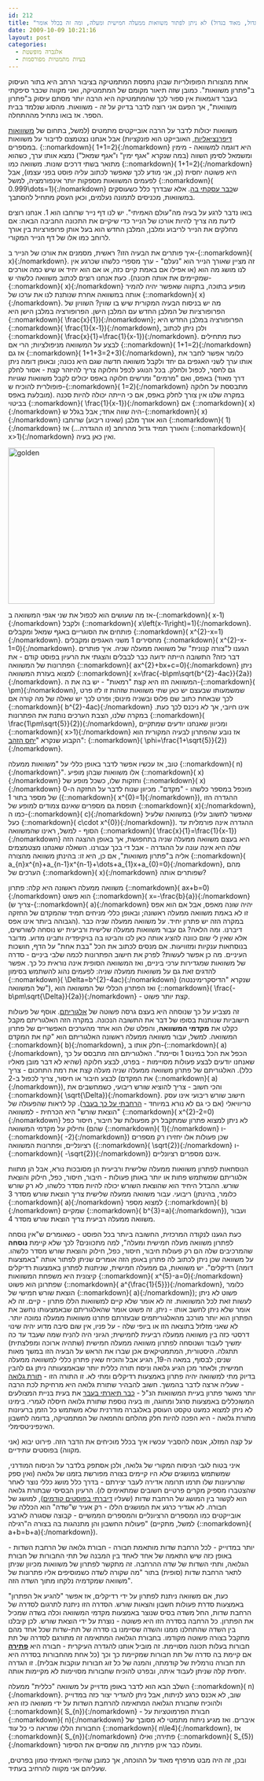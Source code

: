 ```yaml
---
id: 212
title: "למה (בגדול, מאוד בגדול) לא ניתן לפתור משוואות ממעלה חמישית ומעלה, ומה זה בכלל אומר?"
date: 2009-10-09 10:21:16
layout: post
categories: 
  - אלגברה מופשטת
  - בעיות מתמטיות מפורסמות
---
```

אחת מהצורות הפופולריות שבהן נתפסת המתמטיקה בציבור הרחב היא בתור העיסוק ב"פתרון משוואות". כמובן שזה תיאור מקומם של המתמטיקה, ואני מקווה שכבר סיפקתי בעבר דוגמאות אין ספור לכך שהמתמטיקה היא הרבה יותר מסתם עיסוק ב"פתרון משוואות", אך הפעם אני רוצה לדבר בדיוק על זה - משוואות. מהסוג שנלמד בבית הספר. אז בואו נתחיל מההתחלה.

משוואות יכולות לדבר על הרבה אובייקטים מתמטים (למשל, בתחום של <a href="http://he.wikipedia.org/wiki/%D7%9E%D7%A9%D7%95%D7%95%D7%90%D7%94_%D7%93%D7%99%D7%A4%D7%A8%D7%A0%D7%A6%D7%99%D7%90%D7%9C%D7%99%D7%AA">משווואות דיפרנציאליות</a>, האובייקט הוא פונקציות) אבל אנחנו נצטמצם לדיבור על משוואות במספרים. {::nomarkdown}\( 1+1=2\){:/nomarkdown} היא דוגמה למשוואה - מימין ומשמאל לסימן השווה (במה שנקרא "אגף ימין" ו"אגף שמאל") נמצא אותו ערך, כשהוא מתואר בשתי דרכים שונות. משוואה כמו {::nomarkdown}\( 1+1=2\){:/nomarkdown} היא פשוטה יחסית (כן, אני מודע לכך שאפשר לכתוב עליה פוסט בפני עצמו), אבל לפעמים המשוואות מספקות יותר אינפורמציה, למשל {::nomarkdown}\( 0.999\dots=1\){:/nomarkdown} ש<a href="http://www.gadial.net/?p=133">כבר עסקתי בה</a>. אלא שבדרך כלל כשעוסקים במשוואות, מכניסים לתמונה נעלמים, וכאן העסק מתחיל להסתבך.

בואו נדבר לרגע על בעיה מה"עולם האמיתי". יש לנו דף נייר שרוחבו הוא 1. אנחנו רוצים לדעת מה צריך להיות אורכו של הנייר כדי שיקיים את התכונה החביבה הבאה: אם מחלקים את הנייר לריבוע ומלבן, המלבן החדש הוא בעל אותן פרופורציות בין אורך לרוחב כמו אלו של דף הנייר המקורי.

איך פותרים את הבעיה הזו? ראשית, מסמנים את אורכו של הנייר ב-{::nomarkdown}\( x\){:/nomarkdown}. זה מציין שאורך הנייר הוא "נעלם" - ערך מספרי כלשהו שכרגע אין לנו מושג מה הוא (או אפילו אם באמת קיים כזה, או אם הוא יחיד או שיש כמה אורכים שמקיימים את אותה תכונה). כעת אנחנו רוצים לכתוב משוואה כלשהי ש-{::nomarkdown}\( x\){:/nomarkdown} מופיע בתוכה, בתקווה שאפשר יהיה להמיר אותה במשוואה אחרת שנותנת לנו את ערכו של {::nomarkdown}\( x\){:/nomarkdown}. מה יש בניסוח הבעיה המקורית שיש בו שווין? השוויון של הפרופורציות של המלבן החדש עם המלבן הישן. הפרופורציה במלבן הישן היא {::nomarkdown}\( \frac{x}{1}\){:/nomarkdown}; הפרופורציה במלבן החדש היא {::nomarkdown}\( \frac{1}{x-1}\){:/nomarkdown}, ולכן ניתן לכתוב {::nomarkdown}\( \frac{x}{1}=\frac{1}{x-1}\){:/nomarkdown}. כעת מתחילים לבצע על המשוואה מניפולציות; הרי אם {::nomarkdown}\( 1+1=2\){:/nomarkdown} אז גם {::nomarkdown}\( 1+1+3=2+3\){:/nomarkdown}, כלומר אפשר לחבר את אותו ערך לשני האגפים גם יחד ולקבל משוואה חדשה שגם היא נכונה; ובאופן דומה ניתן גם לחסר, לכפול ולחלק. בכל הנוגע לכפל וחלוקה צריך להיזהר קצת - אסור לחלק באפס, ואם "מרמים" ומרשים חלוקה באפס יכולים לקבל משוואות שגויות (דרך מאוד פופולרית להוכיח ש-{::nomarkdown}\( 1=2\){:/nomarkdown} מתבססת על חלוקה מובלעת באפס). במקרה שלנו אין צורך לחלק באפס, אם כי הייתה יכולה להיות סכנה בביטוי {::nomarkdown}\( \frac{1}{x-1}\){:/nomarkdown} אם {::nomarkdown}\( x\){:/nomarkdown} היה שווה אחד; אבל בגלל ש-{::nomarkdown}\( x\){:/nomarkdown} הוא אורך מלבן (שאינו ריבוע) שרוחבו {::nomarkdown}\( 1\){:/nomarkdown} והאורך תמיד גדול מהרוחב (זו ההגדרה...) אז {::nomarkdown}\( x&gt;1\){:/nomarkdown} ואין כאן בעיה.

<a href="http://www.gadial.net/wp-content/uploads/2009/10/golden.png"><img src="http://www.gadial.net/wp-content/uploads/2009/10/golden.png" alt="golden" width="420" height="318" class="aligncenter size-full wp-image-3251" /></a>

אז מה שעושים הוא לכפול את שני אגפי המשוואה ב-{::nomarkdown}\( x-1\){:/nomarkdown} ולקבל {::nomarkdown}\( x\left(x-1\right)=1\){:/nomarkdown}. פותחים את הסוגריים באגף שמאל ומקבלים {::nomarkdown}\( x^{2}-x=1\){:/nomarkdown}. מחסירים 1 משני האגפים ומקבלים {::nomarkdown}\( x^{2}-x-1=0\){:/nomarkdown}. הגענו ל"צורה קנונית" של משוואה ממעלה שניה. איך פותרים דבר כזה? התשובה הייתה ידועה כבר לבבלים והצגתי את הרעיון בפוסט קודם - את הפתרונות של המשוואה {::nomarkdown}\( ax^{2}+bx+c=0\){:/nomarkdown} ניתן למצוא בעזרת המשוואה {::nomarkdown}\( x=\frac{-b\pm\sqrt{b^{2}-4ac}}{2a}\){:/nomarkdown}. המשוואה הזו היא קצת "רמאות" - יש בה את ה-{::nomarkdown}\( \pm\){:/nomarkdown}, שמשמעותו שבעצם יש כאן שתי משוואות שזהות זו לזו פרט לכך שבאחת כתוב שם פלוס ובשניה מינוס; ופרט לכך יש שאלה של מה קורה אם {::nomarkdown}\( b^{2}-4ac\){:/nomarkdown} אינו חיובי, אך לא ניכנס לכך כעת. במקרה שלנו, הצבת הערכים נותנת את הפתרונות {::nomarkdown}\( \frac{1\pm\sqrt{5}}{2}\){:/nomarkdown}, ומכיוון שאנחנו יודעים שמתקיים {::nomarkdown}\( x&gt;1\){:/nomarkdown} אז נובע שהפתרון לבעיה המקורית הוא הקבוע שנקרא "<a href="http://he.wikipedia.org/wiki/%D7%99%D7%97%D7%A1_%D7%94%D7%96%D7%94%D7%91">יחס הזהב</a>": {::nomarkdown}\( \phi=\frac{1+\sqrt{5}}{2}\){:/nomarkdown}.

טוב, אז עכשיו אפשר לדבר באופן כללי על "משוואות ממעלה {::nomarkdown}\( n\){:/nomarkdown}". אלו משוואות שבהן מופיע {::nomarkdown}\( x\){:/nomarkdown} וחזקות שלו, כשכל מופע של {::nomarkdown}\( x\){:/nomarkdown} מוכפל במספר כלשהו - "מקדם". מכיוון שנוח לדבר על החזקה ה-0 של מספר בתור 1 ({::nomarkdown}\( x^{0}=1\){:/nomarkdown}), ההגדרה הזו תופסת גם מספרים שאינם צמודים למופע של {::nomarkdown}\( x\){:/nomarkdown}, כמו ה-{::nomarkdown}\( c\){:/nomarkdown} במשוואה שלעיל (שאפשר לחשוב עליו כעל {::nomarkdown}\( c\cdot x^{0}\){:/nomarkdown}). ההגדרה אינה פורמלית עד הסוף - למשל, ראינו שהמשוואה {::nomarkdown}\( \frac{x}{1}=\frac{1}{x-1}\){:/nomarkdown} היא בעצם משוואה ממעלה שניה בתחפושת, אך באופן ההצגה הזה שלה היא אינה עונה על ההגדרה - אבל די בכך עבורנו. השאלה שאנחנו מצטמצמים אליה ב"פתרון משוואות", אם כן, היא זו: בהינתן משוואה מהצורה {::nomarkdown}\( a_{n}x^{n}+a_{n-1}x^{n-1}+\dots+a_{1}x+a_{0}=0\){:/nomarkdown}, מהם הערכים של {::nomarkdown}\( x\){:/nomarkdown} שפותרים אותה?

משוואה ממעלה ראשונה היא קלה: פתרון {::nomarkdown}\( ax+b=0\){:/nomarkdown} הוא פשוט {::nomarkdown}\( x=-\frac{b}{a}\){:/nomarkdown} (צריך ש-{::nomarkdown}\( a\){:/nomarkdown} יהיה שונה מאפס, אבל אם הוא אפס זו לא באמת משוואה ממעלה ראשונה; ובאופן כללי מניחים תמיד שהמקדם של החזקה הגבוהה ביותר אינו אפס). במקרה הזה יש פתרון יחיד. על משוואה ממעלה שניה כבר דיברנו. ומה הלאה? גם עבור משוואות ממעלה שלישית ורביעית יש נוסחה לשורשים, אלא שאין לי שום כוונה להציג אותה כאן לכו והביטו בה בויקיפדיה ותבינו מדוע. מדובר בנוסחאות ענקיות ומזוויעות. אם מנסים לכתוב את הכל "בבת אחת" על הדף, חושכות העיניים. מה כן אפשר לעשות? לפרק את חישוב הפתרונות לכמה שלבי ביניים - סדרה של משוואות שמגדירות ערכי ביניים, ואז המשוואה הסופית אינה נוראית כל כך. אפשר להדגים זאת גם על משוואות ממעלה שניה: לפעמים נהוג להשתמש בסימון {::nomarkdown}\( \Delta=b^{2}-4ac\){:/nomarkdown} (שנקרא "הדיסקרימיננטה של המשוואה"), ואז הפתרון הכללי של המשוואה הוא {::nomarkdown}\( \frac{-b\pm\sqrt{\Delta}}{2a}\){:/nomarkdown} - קצת יותר פשוט.

זה מצביע על כך שנוסחה היא בעצם גרסה פשוטה של <a href="http://he.wikipedia.org/wiki/%D7%90%D7%9C%D7%92%D7%95%D7%A8%D7%99%D7%AA%D7%9D">אלגוריתם</a>. אוסף של פעולות חישוביות שנותנות בסופו של דבר את התשובה הנכונה. במקרה הזה האלגוריתם מקבל כקלט את <strong>מקדמי המשוואה</strong>, והפלט שלו הוא אחד מהערכים האפשריים של פתרון המשוואה. למשל, עבור משוואה ממעלה ראשונה האלגוריתם הוא "קח את המקדם {::nomarkdown}\( b\){:/nomarkdown}, חלק אותו ב-{::nomarkdown}\( a\){:/nomarkdown}, הכפל את הכל במינוס 1 וסיימת". האלגוריתם הזה מתבסס על כך שאנחנו יודעים לבצע פעולות מסויימות - בפרט, לבצע חלוקה (שהיא לא דבר מובן מאליו כלל). האלגוריתם של פתרון משוואה ממעלה שניה מעלה קצת את רמת התחכום - צריך לבצע חיבור או חיסור, צריך לכפול ב-2 (את המקדם {::nomarkdown}\( a\){:/nomarkdown}), והכי חשוב - צריך להוציא שורש ריבועי, כשמחשבים את {::nomarkdown}\( \sqrt{\Delta}\){:/nomarkdown}. חישוב שורש ריבועי אינו עסק טריוויאלי (אם כי גם לא נורא במיוחד - <a href="http://www.gadial.net/?p=86">הרחבתי על כך בעבר</a>). קל לראות שהפעולה של "הוצאת שורש" היא הכרחית - למשוואה {::nomarkdown}\( x^{2}-2=0\){:/nomarkdown} לא ניתן למצוא פתרון שמתקבל רק מפעולות של חיבור, חיסור כפל וחילוק על מקדמי המשוואה (שהם {::nomarkdown}\( 1\){:/nomarkdown} ו-{::nomarkdown}\( -2\){:/nomarkdown}) שכן פעולות אלו יחזירו רק מספרים רציונליים, ופתרונות המשוואה ({::nomarkdown}\( \sqrt{2}\){:/nomarkdown} ו-{::nomarkdown}\( -\sqrt{2}\){:/nomarkdown}) אינם מספרים רציונליים.

הנוסחאות לפתרון משוואות ממעלה שלישית ורביעית הן מסובכות נורא, אבל הן מתוות אלגוריתם שמשתמש פחות או יותר באותן פעולות - חיבור, חיסור, כפל, חילוק והוצאת שורש. ההבדל היחיד הוא שהוצאת השורש יכולה להיות מסדר כלשהו, לא רק שורש ריבועי. עבור משוואה ממעלה שלישית צריך הוצאת שורש מסדר 3 (כלומר, בהינתן {::nomarkdown}\( a\){:/nomarkdown} למצוא מספר {::nomarkdown}\( b\){:/nomarkdown} שמקיים {::nomarkdown}\( b^{3}=a\){:/nomarkdown}), ועבור משוואה ממעלה רביעית צריך הוצאת שורש מסדר 4.

כעת הגענו לנקודה המרכזית, החשובה ביותר בכל הפוסט - כשאומרים ש"אין נוסחה לפתרון משוואה מעלה חמישית ומעלה", למה מתכוונים? לכך שלא קיימת <strong>נוסחה</strong> שהמרכיבים שלה הם רק פעולות חיבור, חיסור, כפל, חילוק והוצאת שורש מסדר כלשהו. על משוואה שכן ניתן לכתוב לה פתרון באופן הזה אומרים שניתן לפתור אותה "באמצעות רדיקלים". יש משוואות, גם ממעלה חמישית, שניתנות לפתרון באמצעות רדיקלים (דומה קיצונית היא משפחת המשוואות {::nomarkdown}\( x^{5}-a=0\){:/nomarkdown} שפתרונן הוא פשוט {::nomarkdown}\( a^{\frac{1}{5}}\){:/nomarkdown}, כלומר הוצאת שורש חמישי של {::nomarkdown}\( a\){:/nomarkdown}); פשוט לא ניתן לעשות זאת לכל המשוואות. זה לא אומר שלא קיים למשוואות הללו פתרון - קיים. זה לא אומר שלא ניתן לחשב אותו - ניתן. זה פשוט אומר שהאלגוריתם שבאמצעותו נחשב את הפתרון הוא יותר מורכב מהאלגוריתמים שבעזרתם פתרנו משוואות ממעלה נמוכה יותר. לא שאני מזלזל בתוצאה הזו או ביופי שלה - על פניו, אין שום סיבה מדוע יהיה שינוי דרסטי כזה בין משוואה ממעלה רביעית לחמישית; הגיוני היה להניח שמה שעבד עד כה ימשיך לעבוד ושנוסחה לפתרון משוואה ממעלה חמישית (שתהיה ארוכה ומפלצתית) תתגלה. היסטורית, המתמטיקאים אכן שברו את הראש על הבעיה הזו במשך מאות שנים; לבסוף, במאה ה-19, הגיע אבל והוכיח שאין פתרון כללי למשוואה ממעלה חמישית; ולאחר מכן הגיע גלואה וניסח תורה כללית יותר שבאמצעותה ניתן גם להבין בדיוק מתי למשוואה יהיה פתרון באמצעות רדיקלים ומתי לא. זו התורה הזו - <a href="http://he.wikipedia.org/wiki/%D7%AA%D7%95%D7%A8%D7%AA_%D7%92%D7%9C%D7%95%D7%90%D7%94">תורת גלואה</a> - שעליה ארצה לדבר בהמשך. חשוב להבהיר שתורת גלואה היא מרחיקת לכת הרבה יותר מאשר פתרון בעיית המשוואות הנ"ל - <a href="http://www.gadial.net/?p=184">כבר תיארתי בעבר</a> את בעית בניית המצולעים המשוכללים באמצעות סרגל ומחוגה, וזו בעיה נוספת שתורת גלואה חיסלה לגמרי. בימינו לא ניתן למצוא כמעט טקסט העוסק באלגברה מודרנית שלא משתמש כל הזמן ברעיונות מתורת גלואה - היא הפכה להיות חלק מהלחם והחמאה של המתמטיקה, בדומה לחשבון האינפיניטסימלי.

על קצה המזלג, אנסה להסביר עכשיו איך בכלל מוכיחים את הדבר הזה. פירוט יבוא (אני מקווה) בפוסטים עתידיים.

איני בטוח לגבי הניסוח המקורי של גלואה, ולכן אסתפק בלדבר על הניסוח המודרני, שמשתמש במושגים שלא היו קיימים בצורה מפורשת בזמנו של גלואה (ואין ספק שהרעיונות שלו תרמו תרומה אדירה לעבר יצירתם - בדרך כלל מושג כללי נוצר לאחר שהצטברו מספיק מקרים פרטיים חשובים שמתאימים לו). הרעיון הבסיסי שבתורת גלואה הוא לקשור בין המושג של הרחבת שדות (שעליו <a href="http://www.gadial.net/?p=177">דיברתי בפוסטים קודמים</a>), למושג של חבורה. לא אגדיר כרגע את המושגים הללו - רק אעיר ש"שדה" הוא הכללה של אובייקטים כמו המספרים הרציונליים והמספרים הממשיים - קבוצה שסגורה לארבע פעולות החשבון והן מתנהגות בה בצורה ה"רגילה" (למשל, מתקיים {::nomarkdown}\( a+b=b+a\){:/nomarkdown}).

יותר במדוייק - לכל הרחבת שדות מותאמת חבורה - חבורת גלואה של הרחבת השדות - באופן כזה שיש התאמה של אחד לאחד בין המבנה של תתי החבורות של חבורת הגלואה, ותתי השדות של שדה ההרחבה. זה מתקשר לפתרון של משוואות מכיוון שניתן לתאר הרחבת שדות (סופית) בתור "מה שקורה לשדה כשמוסיפים אליו פתרונות של משוואה שמקדמיה נלקחו מתוך השדה הזה".

כעת, אם משוואה ניתנת לפתרון על ידי רדיקלים, אז אפשר "להגיע אל הפתרון" באמצעות סדרת פעולות חשבון והצאות שורש. הסדרה הזו ניתנת לתרגום לסדרה של הרחבת שדות, החל משדה בסיס שנוצר באמצעות מקדמי המשוואה וכלה בשדה שמכיל את הפתרון. כל הרחבה בסדרה הזו היא פשוטה - נוצרת על ידי הוצאת שורש. לכן קיבלנו בין השדה שהתחלנו ממנו והשדה שסיימנו בו סדרה של תת-שדות שכל אחד מהם מתקבל בצורה פשוטה מקודמו. בחבורת הגלואה המתאימה זה מתורגם לסדרה של תת חבורות בעלות תכונה מסויימת. זה מוביל אותנו להגדרה העיקרית - חבורה היא <strong><a href="http://he.wikipedia.org/wiki/%D7%97%D7%91%D7%95%D7%A8%D7%94_%D7%A4%D7%AA%D7%99%D7%A8%D7%94">פתירה</a></strong> אם קיימת בה סדרה של תת חבורות שמקיימת כך וכך (כל אחת מהחבורות בסדרה היא תת חבורה נורמלית של קודמתה, והמנה של כל זוג חבורות עוקבות אבלית). זו הגדרה יחסית קלה שניתן לעבוד איתה, ובפרט להוכיח שחבורות מסויימות לא מקיימות אותה.

השלב הבא הוא לדבר באופן מדוייק על משוואה "כללית" ממעלה {::nomarkdown}\( n\){:/nomarkdown}. שוב, לא אכנס כרגע לניתוח, אבל ניתן להגדיר יצור כזה במדוייק ולהוכיח שחבורת הגלואה המתאימה להרחבת השדות על ידי משוואה כזו היא {::nomarkdown}\( S_{n}\){:/nomarkdown} - חבורת הפרמוטציות על {::nomarkdown}\( n\){:/nomarkdown} איברים. ואז מגיע ניתוח מתמטי לא מסובך של החבורות הללו שמראה כי כל עוד {::nomarkdown}\( n\le4\){:/nomarkdown}, אז {::nomarkdown}\( S_{n}\){:/nomarkdown} פתירה; ואילו {::nomarkdown}\( S_{5}\){:/nomarkdown} ומעלה כבר אינן פתירות, מה שמסיים את הסיפור.

ובכן, זה היה מבט מרפרף מאוד על ההוכחה, אך כמובן שהיופי האמיתי טמון בפרטים, שעליהם אני מקווה להרחיב בעתיד.
